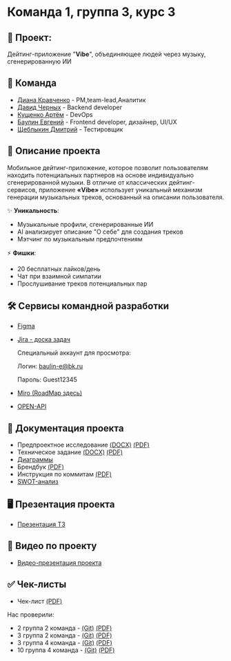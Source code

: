 # Команда 1, группа 3, курс 3
## 🎵 Проект: 
Дейтинг-приложение "**Vibe**", объединяющее людей через музыку, сгенерированную ИИ

## 🤝 Команда 
- [Диана Кравченко](https://github.com/0dkravchenko0) - PM,team-lead,Аналитик
- [Давид Черных](https://github.com/vega2475) - Backend developer
- [Кущенко Артём](https://github.com/Svalbard1) - DevOps 
- [Баулин Евгений](https://github.com/Shao-Lin) - Frontend developer, дизайнер, UI/UX
- [Щеблыкин Дмитрий](https://github.com/DmitriyScheblykin) - Тестировщик

## 🚀 Описание проекта
Мобильное дейтинг-приложение, которое позволит пользователям находить потенциальных партнеров на основе индивидуально сгенерированной музыки. В отличие от классических дейтинг-сервисов, приложение **«Vibe»** использует уникальный механизм генерации музыкальных треков, основанный на описании пользователя.

✨ **Уникальность**:
- Музыкальные профили, сгенерированные ИИ
- AI анализирует описание "О себе" для создания треков
- Мэтчинг по музыкальным предпочтениям

⚡ **Фишки**:
- 20 бесплатных лайков/день
- Чат при взаимной симпатии
- Прослушивание треков потенциальных пар

## 🛠️ Сервисы командной разработки
+ [Figma](https://www.figma.com/design/ZNCX9T8B8aIeirZFfgory6/Дизайн-приложения?node-id=0-1&t=A3FxiTbCTv6Qw3si-0)
+ [Jira - доска задач](https://dianakr.atlassian.net/jira/software/projects/TPPROJ/boards/3)

  Специальный аккаунт для просмотра:

  Логин: baulin-e@bk.ru

  Пароль:  Guest12345

+ [Miro (RoadMap здесь)](https://miro.com/app/board/uXjVIXQqGTw=/)
+ [OPEN-API](https://shao-lin.github.io/Music-dating/docs/api/#/)

## 📂 Документация проекта
+ Предпроектное исследование [(DOCX)](https://github.com/Shao-Lin/Music-dating/blob/main/documentation/Предпроектное%20исследование.docx) [(PDF)](https://github.com/Shao-Lin/Music-dating/blob/main/documentation/Предпроектное%20исследование.pdf)
+ Техническое задание [(DOCX)](https://github.com/Shao-Lin/Music-dating/blob/main/documentation/Техническое%20задание.docx) [(PDF)](https://github.com/Shao-Lin/Music-dating/blob/main/documentation/Техническое%20задание.pdf)
+ [Диаграммы](https://github.com/Shao-Lin/Music-dating/tree/main/documentation/Диаграммы)
+ Брендбук [(PDF)](https://github.com/Shao-Lin/Music-dating/blob/main/documentation/Брендбук.pdf)
+ Инструкция по коммитам [(PDF)](https://github.com/Shao-Lin/Music-dating/blob/main/documentation/Инструкция%20по%20коммитам%20для%20разработчиков.pdf)
+ [SWOT-анализ](https://github.com/Shao-Lin/Music-dating/blob/main/documentation/SWOT%20анализ.jpeg)

## 🖥️ Презентация проекта
+ [Презентация ТЗ](https://github.com/Shao-Lin/Music-dating/blob/main/documentation/Презентация%20Проекта.pptx)

## 🎥 Видео по проекту
+ [Видео-презентация проекта](https://rutube.ru/video/private/058c2bd30da10fb4d47675282fce108a/?p=AwybtGvjN346jdHVNj1k1w)
## ✅ Чек-листы
+ Чек-лист [(PDF)](https://github.com/Shao-Lin/Music-dating/blob/main/documentation/ВГУ-ТП.%20Чеклист%201%20этап%203.1%20команда.pdf)

Нас проверили:

+ 2 группа 2 команда - [(Git)](https://github.com/GoshaNumberOne/escadre.io?tab=readme-ov-file) [(PDF)](https://github.com/GoshaNumberOne/escadre.io/blob/main/documentation/Кросс-ревью%20(1%20аттестация).pdf)
+ 3 группа 2 команда - [(Git)](https://github.com/dnlksnvv/Trainova) [(PDF)](https://github.com/dnlksnvv/Trainova/blob/main/docs/оценивание.pdf)
+ 3 группа 4 команда - [(Git)](https://github.com/dnlksnvv/Trainova) [(PDF)](https://github.com/uyrtryu/MindCard/blob/main/Documentation/checklist1atta.pdf)
+ 10 группа 4 команда - [(Git)](https://github.com/LUFFPUFF/TPProduct) [(PDF)](https://github.com/LUFFPUFF/TPProduct/blob/main/Чеклист%201%20этап%20-%20чеклист.pdf)

